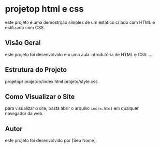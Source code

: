 # projetop html e css
este projeto é uma demostrção símples de um estático criado com HTML e estilizado com CSS.

## Visão Geral
este projeto foi desenvolvido em uma aula introdutória de HTML e CSS ....

## Estrutura do Projeto 
projetop/
projetop/index.html
projeto/style.css

## Como Visualizar o Site
para visualizar o site, basta abrir o arquivo `index.html` em qualquer navegador da web.

## Autor 
este projeto foi desenvolvido por [Seu Nome].